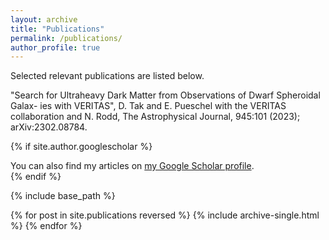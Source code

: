 ```yaml
---
layout: archive
title: "Publications"
permalink: /publications/
author_profile: true
---
```


Selected relevant publications are listed below.

"Search for Ultraheavy Dark Matter from Observations of Dwarf Spheroidal Galax-
ies with VERITAS", D. Tak and E. Pueschel with the VERITAS collaboration and
N. Rodd, The Astrophysical Journal, 945:101 (2023); arXiv:2302.08784.

{% if site.author.googlescholar %}
  <div class="wordwrap">You can also find my articles on <a href="{{site.author.googlescholar}}">my Google Scholar profile</a>.</div>
{% endif %}

{% include base_path %}

{% for post in site.publications reversed %}
  {% include archive-single.html %}
{% endfor %}
